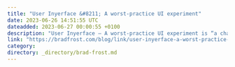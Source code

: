 ```yaml
---
title: "User Inyerface &#8211; A worst-practice UI experiment"
date: 2023-06-26 14:51:55 UTC
dateadded: 2023-06-27 00:00:55 +0100
description: "User Inyerface – A worst-practice UI experiment is “a challenging exploration of user interactions and design patterns.” Hilariously bad UX and a lot of fun."
link: "https://bradfrost.com/blog/link/user-inyerface-a-worst-practice-ui-experiment/"
category:
directory: _directory/brad-frost.md
---
```

